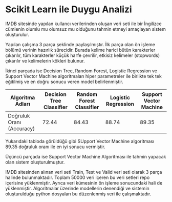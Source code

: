 # Scikit Learn ile Duygu Analizi
 IMDB sitesinde yapılan kullancı verilerinden oluşan veri seti ile bir İngilizce cümlenin olumlu mu olumsuz mu olduğunu tahmin etmeyi amaçlayan sistem oluşturulur.

Yapılan çalışma 3 parça şeklinde paylaşılmıştır. İlk parça olan ön işleme bölümü verinin hazırlık sürecidir. Burada kelime harici bütün karakterler çıkarılır, tüm karakterler küçük harfe çevrilir, etkisiz kelimeler (stopwords) çıkarılır ve kelimelerin kökleri bulunur. 

İkinci parçada ise Decision Tree, Random Forest, Logistic Regression ve Support Vector Machine algoritmaları hiper parametreler ile birlikte tek tek eğitilmiş ve en doğru sonucu veren model belirlenmiştir. 

| Algoritma Adları          	| Decision Tree Classifier 	| Random Forest Classifier 	| Logistic Regression 	| Support Vector Machine 	|
|---------------------------	|--------------------------	|--------------------------	|---------------------	|------------------------	|
| Doğruluk Oranı (Accuracy) 	| 72.44                    	| 84.43                    	| 88.74               	| 89.35                  	|

Yukarıdaki tabloda görüldüğü gibi SUpport Vector Machine algoritması 89.35 doğruluk oranı ile en iyi sonucu vermiştir.

Üçüncü parçada ise Support Vector Machine Algoritması ile tahmin yapacak olan sistem oluşturulmuştur.


IMDB sitesinden alınan veri seti Train, Test ve Valid veri seti olarak 3 parça halinde bulunmaktadır. Toplam 50000 veri içeren bu veri setleri repo içerisine yüklenmiştir. Ayrıca veri kümesinin ön işleme sonucundaki hali de yüklenmiştir. Algoritmalar üzerinde modellerin denendiği ve sistemin oluşturulduğu python dosyaları bu düzenlenmiş veri ile çalışmaktadır.
